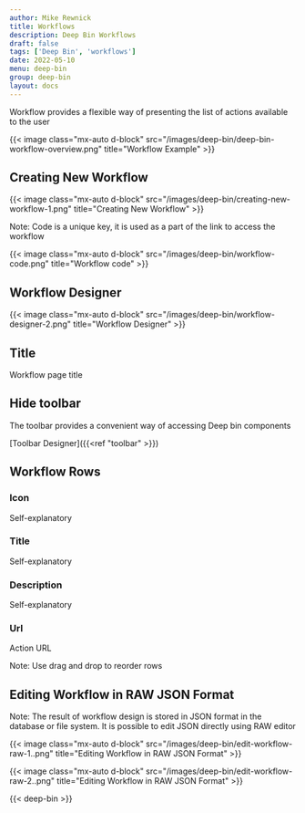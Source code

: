 ```yaml
---
author: Mike Rewnick
title: Workflows
description: Deep Bin Workflows
draft: false
tags: ['Deep Bin', 'workflows']
date: 2022-05-10
menu: deep-bin
group: deep-bin
layout: docs
---
```


Workflow provides a flexible way of presenting the list of actions available to the user

{{< image class="mx-auto d-block"  src="/images/deep-bin/deep-bin-workflow-overview.png" title="Workflow Example" >}}

## Creating New Workflow

{{< image class="mx-auto d-block"  src="/images/deep-bin/creating-new-workflow-1.png" title="Creating New Workflow" >}}

Note: Code is a unique key, it is used as a part of the link to access the workflow

{{< image class="mx-auto d-block"  src="/images/deep-bin/workflow-code.png" title="Workflow code" >}}

## Workflow Designer

{{< image class="mx-auto d-block"  src="/images/deep-bin/workflow-designer-2.png" title="Workflow Designer" >}}

## Title

Workflow page title

## Hide toolbar

The toolbar provides a convenient way of accessing Deep bin components

[Toolbar Designer]({{<ref "toolbar" >}})

## Workflow Rows

### Icon

Self-explanatory

### Title

Self-explanatory

### Description

Self-explanatory

### Url

Action URL

Note: Use drag and drop to reorder rows

## Editing Workflow in RAW JSON Format

Note: The result of workflow design is stored in JSON format in the database or file system. It is possible to edit JSON directly using RAW editor

{{< image class="mx-auto d-block"  src="/images/deep-bin/edit-workflow-raw-1..png" title="Editing Workflow in RAW JSON Format" >}}

{{< image class="mx-auto d-block"  src="/images/deep-bin/edit-workflow-raw-2..png" title="Editing Workflow in RAW JSON Format" >}}

{{< deep-bin >}}
